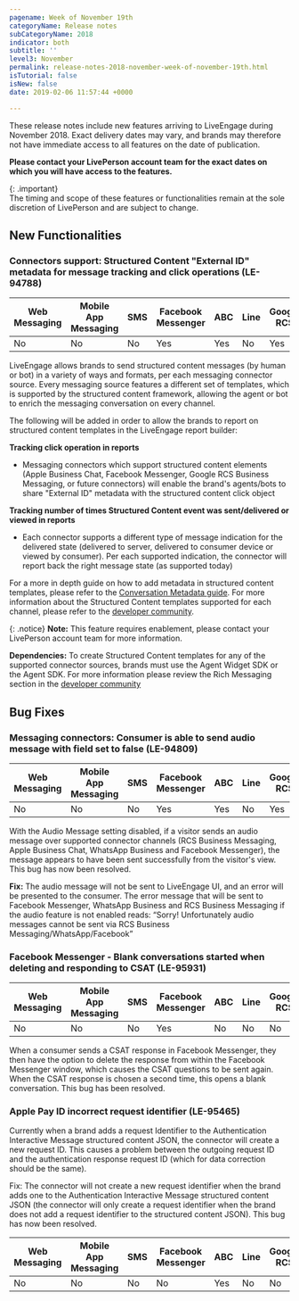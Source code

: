```yaml
---
pagename: Week of November 19th
categoryName: Release notes
subCategoryName: 2018
indicator: both
subtitle: ''
level3: November
permalink: release-notes-2018-november-week-of-november-19th.html
isTutorial: false
isNew: false
date: 2019-02-06 11:57:44 +0000

---
```

These release notes include new features arriving to LiveEngage during November 2018. Exact delivery dates may vary, and brands may therefore not have immediate access to all features on the date of publication.

**Please contact your LivePerson account team for the exact dates on which you will have access to the features.**

{: .important}  
The timing and scope of these features or functionalities remain at the sole discretion of LivePerson and are subject to change.

## New Functionalities

### Connectors support: Structured Content "External ID" metadata for message tracking and click operations (LE-94788)

<table>
<thead>
<tr class="categoryrow">
<th>Web Messaging</th>
<th>Mobile App Messaging</th>
<th>SMS</th>
<th>Facebook Messenger</th>
<th>ABC</th>
<th>Line</th>
<th>Google RCS</th>
<th>Google My Business</th>
<th>WhatsApp Business</th>
<th>Chat</th>
</tr>
</thead>
<tbody>
<tr>
<td>No</td>
<td>No</td>
<td>No</td>
<td>Yes</td>
<td>Yes</td>
<td>No</td>
<td>Yes</td>
<td>No</td>
<td>No</td>
<td>No</td>
</tr>
</tbody>
</table>

LiveEngage allows brands to send structured content messages (by human or bot) in a variety of ways and formats, per each messaging connector source. Every messaging source features a different set of templates, which is supported by the structured content framework, allowing the agent or bot to enrich the messaging conversation on every channel.

The following will be added in order to allow the brands to report on structured content templates in the LiveEngage report builder:

**Tracking click operation in  reports**

* Messaging connectors which support structured content elements (Apple Business Chat, Facebook Messenger, Google RCS Business Messaging, or future connectors) will enable the brand's agents/bots to share "External ID" metadata with the structured content click object

**Tracking number of times Structured Content event was sent/delivered or viewed in  reports**

* Each connector supports a different type of message indication for the delivered state (delivered to server, delivered to consumer device or viewed by consumer). Per each supported indication, the connector will report back the right message state (as supported today)

For a more in depth guide on how to add metadata in structured content templates, please refer to the [Conversation Metadata guide](https://developers.liveperson.com/guides-conversation-metadata-guide.html). For more information about the Structured Content templates supported for each channel, please refer to the [developer community](https://developers.liveperson.com/).

{: .notice}
**Note:** This feature requires enablement, please contact your LivePerson account team for more information.

**Dependencies:** To create Structured Content templates for any of the supported connector sources, brands must use the Agent Widget SDK or the Agent SDK. For more information please review the Rich Messaging section in the [developer community](https://developers.liveperson.com/)

## Bug Fixes

### Messaging connectors: Consumer is able to send audio message with field set to false (LE-94809)

<table>
<thead>
<tr class="categoryrow">
<th>Web Messaging</th>
<th>Mobile App Messaging</th>
<th>SMS</th>
<th>Facebook Messenger</th>
<th>ABC</th>
<th>Line</th>
<th>Google RCS</th>
<th>Google My Business</th>
<th>WhatsApp Business</th>
<th>Chat</th>
</tr>
</thead>
<tbody>
<tr>
<td>No</td>
<td>No</td>
<td>No</td>
<td>Yes</td>
<td>Yes</td>
<td>No</td>
<td>Yes</td>
<td>No</td>
<td>Yes</td>
<td>N/A</td>
</tr>
</tbody>
</table>

With the Audio Message setting disabled, if a visitor sends an audio message over supported connector channels (RCS Business Messaging, Apple Business Chat, WhatsApp Business and Facebook Messenger), the message appears to have been sent successfully from the visitor's view. This bug has now been resolved.

**Fix:** The audio message will not be sent to LiveEngage UI, and an error will be presented to the consumer. The error message that will be sent to Facebook Messenger, WhatsApp Business and RCS Business Messaging if the audio feature is not enabled reads: “Sorry! Unfortunately audio messages cannot be sent via RCS Business Messaging/WhatsApp/Facebook”

### Facebook Messenger - Blank conversations started when deleting and responding to CSAT (LE-95931)

<table>
<thead>
<tr class="categoryrow">
<th>Web Messaging</th>
<th>Mobile App Messaging</th>
<th>SMS</th>
<th>Facebook Messenger</th>
<th>ABC</th>
<th>Line</th>
<th>Google RCS</th>
<th>Google My Business</th>
<th>WhatsApp Business</th>
<th>Chat</th>
</tr>
</thead>
<tbody>
<tr>
<td>No</td>
<td>No</td>
<td>No</td>
<td>Yes</td>
<td>No</td>
<td>No</td>
<td>No</td>
<td>No</td>
<td>No</td>
<td>No</td>
</tr>
</tbody>
</table>

When a consumer sends a CSAT response in Facebook Messenger, they then have the option to delete the response from within the Facebook Messenger window, which causes the CSAT questions to be sent again. When the CSAT response is chosen a second time, this opens a blank conversation. This bug has been resolved.

### Apple Pay ID incorrect request identifier (LE-95465)

Currently when a brand adds a request Identifier to the Authentication Interactive Message structured content JSON, the connector will create a new request ID. This causes a problem between the outgoing request ID and the authentication response request ID (which for data correction should be the same).

Fix: The connector will not create a new request identifier when the brand adds one to the Authentication Interactive Message structured content JSON (the connector will only create a request identifier when the brand does not add a request identifier to the structured content JSON). This bug has now been resolved.

<table>
<thead>
<tr class="categoryrow">
<th>Web Messaging</th>
<th>Mobile App Messaging</th>
<th>SMS</th>
<th>Facebook Messenger</th>
<th>ABC</th>
<th>Line</th>
<th>Google RCS</th>
<th>Google My Business</th>
<th>WhatsApp Business</th>
<th>Chat</th>
</tr>
</thead>
<tbody>
<tr>
<td>No</td>
<td>No</td>
<td>No</td>
<td>No</td>
<td>Yes</td>
<td>No</td>
<td>No</td>
<td>No</td>
<td>No</td>
<td>No</td>
</tr>
</tbody>
</table>